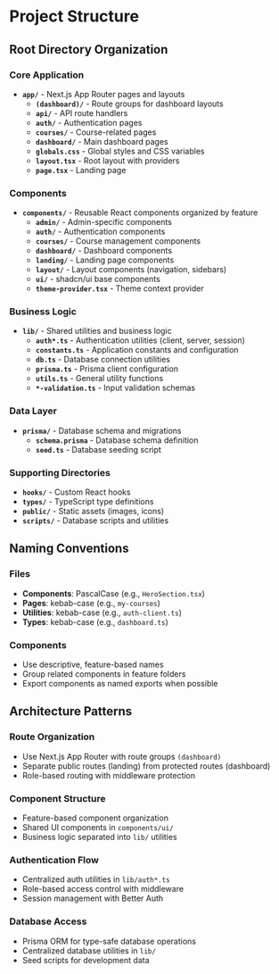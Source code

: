 # Project Structure

## Root Directory Organization

### Core Application
- **`app/`** - Next.js App Router pages and layouts
  - **`(dashboard)/`** - Route groups for dashboard layouts
  - **`api/`** - API route handlers
  - **`auth/`** - Authentication pages
  - **`courses/`** - Course-related pages
  - **`dashboard/`** - Main dashboard pages
  - **`globals.css`** - Global styles and CSS variables
  - **`layout.tsx`** - Root layout with providers
  - **`page.tsx`** - Landing page

### Components
- **`components/`** - Reusable React components organized by feature
  - **`admin/`** - Admin-specific components
  - **`auth/`** - Authentication components
  - **`courses/`** - Course management components
  - **`dashboard/`** - Dashboard components
  - **`landing/`** - Landing page components
  - **`layout/`** - Layout components (navigation, sidebars)
  - **`ui/`** - shadcn/ui base components
  - **`theme-provider.tsx`** - Theme context provider

### Business Logic
- **`lib/`** - Shared utilities and business logic
  - **`auth*.ts`** - Authentication utilities (client, server, session)
  - **`constants.ts`** - Application constants and configuration
  - **`db.ts`** - Database connection utilities
  - **`prisma.ts`** - Prisma client configuration
  - **`utils.ts`** - General utility functions
  - **`*-validation.ts`** - Input validation schemas

### Data Layer
- **`prisma/`** - Database schema and migrations
  - **`schema.prisma`** - Database schema definition
  - **`seed.ts`** - Database seeding script

### Supporting Directories
- **`hooks/`** - Custom React hooks
- **`types/`** - TypeScript type definitions
- **`public/`** - Static assets (images, icons)
- **`scripts/`** - Database scripts and utilities

## Naming Conventions

### Files
- **Components**: PascalCase (e.g., `HeroSection.tsx`)
- **Pages**: kebab-case (e.g., `my-courses`)
- **Utilities**: kebab-case (e.g., `auth-client.ts`)
- **Types**: kebab-case (e.g., `dashboard.ts`)

### Components
- Use descriptive, feature-based names
- Group related components in feature folders
- Export components as named exports when possible

## Architecture Patterns

### Route Organization
- Use Next.js App Router with route groups `(dashboard)`
- Separate public routes (landing) from protected routes (dashboard)
- Role-based routing with middleware protection

### Component Structure
- Feature-based component organization
- Shared UI components in `components/ui/`
- Business logic separated into `lib/` utilities

### Authentication Flow
- Centralized auth utilities in `lib/auth*.ts`
- Role-based access control with middleware
- Session management with Better Auth

### Database Access
- Prisma ORM for type-safe database operations
- Centralized database utilities in `lib/`
- Seed scripts for development data